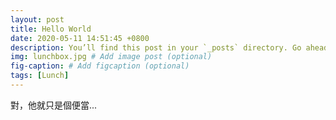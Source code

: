 ```yaml
---
layout: post
title: Hello World
date: 2020-05-11 14:51:45 +0800
description: You’ll find this post in your `_posts` directory. Go ahead and edit it and re-build the site to see your changes. # Add post description (optional)
img: lunchbox.jpg # Add image post (optional)
fig-caption: # Add figcaption (optional)
tags: [Lunch]
---
```

對，他就只是個便當...
